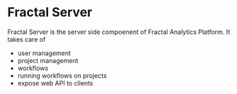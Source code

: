 # Fractal Server

Fractal Server is the server side compoenent of Fractal Analytics Platform. It
takes care of

* user management
* project management
* workflows
* running workflows on projects
* expose web API to clients

